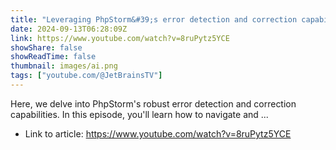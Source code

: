 ```yaml
---
title: "Leveraging PhpStorm&#39;s error detection and correction capabilities"
date: 2024-09-13T06:28:09Z
link: https://www.youtube.com/watch?v=8ruPytz5YCE
showShare: false
showReadTime: false
thumbnail: images/ai.png
tags: ["youtube.com/@JetBrainsTV"]
---
```

Here, we delve into PhpStorm's robust error detection and correction capabilities. In this episode, you'll learn how to navigate and ...

- Link to article: https://www.youtube.com/watch?v=8ruPytz5YCE